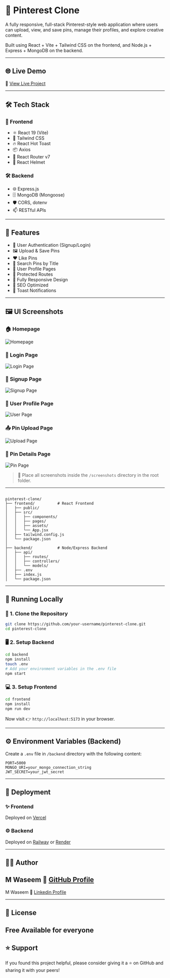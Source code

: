 # 📌 Pinterest Clone

A fully responsive, full-stack Pinterest-style web application where users can upload, view, and save pins, manage their profiles, and explore creative content.

Built using React + Vite + Tailwind CSS on the frontend, and Node.js + Express + MongoDB on the backend.

---

## 🌐 Live Demo

🔗 [View Live Project](https://pinterest-c.netlify.app/)

---

## 🛠️ Tech Stack

### 🧩 Frontend
- ⚛️ React 19 (Vite)
- 🎨 Tailwind CSS
- 🔥 React Hot Toast
- 📦 Axios
- 🧭 React Router v7
- 🧠 React Helmet

### 🛠 Backend
- 🌐 Express.js
- 🗄 MongoDB (Mongoose)
- 🛡 CORS, dotenv
- 📫 RESTful APIs

---

## 🚀 Features

- 🔐 User Authentication (Signup/Login)
- 🖼 Upload & Save Pins
- ❤️ Like Pins
- 🔎 Search Pins by Title
- 👤 User Profile Pages
- 🔐 Protected Routes
- 📱 Fully Responsive Design
- 🧠 SEO Optimized
- 🔔 Toast Notifications

---

## 🖼 UI Screenshots

### 🏠 Homepage  
![Homepage](./screenshots/Homepage.png)

### 🔐 Login Page  
![Login Page](./screenshots/Login.png)

### 📝 Signup Page  
![Signup Page](./screenshots/Signup.png)

### 👤 User Profile Page  
![User Page](./screenshots/UserPage.png)

### 📤 Pin Upload Page  
![Upload Page](./screenshots/Pinupload.png)

### 📌 Pin Details Page  
![Pin Page](./screenshots/PinPage.png)

> 📁 Place all screenshots inside the `/screenshots` directory in the root folder.

---


```

pinterest-clone/
├── frontend/          # React Frontend
│   ├── public/
│   ├── src/
│   │   ├── components/
│   │   ├── pages/
│   │   ├── assets/
│   │   └── App.jsx
│   ├── tailwind.config.js
│   └── package.json
│
├── backend/           # Node/Express Backend
│   ├── api/
│   │   ├── routes/
│   │   ├── controllers/
│   │   └── models/
│   ├── .env
│   ├── index.js
│   └── package.json

````

---

## 🧪 Running Locally

### 🔧 1. Clone the Repository

```bash
git clone https://github.com/your-username/pinterest-clone.git
cd pinterest-clone
````

### 🖥 2. Setup Backend

```bash
cd backend
npm install
touch .env
# Add your environment variables in the .env file
npm start
```

### 💻 3. Setup Frontend

```bash
cd frontend
npm install
npm run dev
```

Now visit 👉 `http://localhost:5173` in your browser.

---

## ⚙️ Environment Variables (Backend)

Create a `.env` file in `/backend` directory with the following content:

```env
PORT=5000
MONGO_URI=your_mongo_connection_string
JWT_SECRET=your_jwt_secret
```

---

## 🚢 Deployment

### ✨ Frontend

Deployed on [Vercel](https://vercel.com/)

### ⚙ Backend

Deployed on [Railway](https://railway.app/) or [Render](https://render.com)

---

## 🙋‍♂️ Author

M Waseem
🔗 [GitHub Profile](https://github.com/Waseem3703)
---
M Waseem
🔗 [Linkedin Profile](https://www.linkedin.com/in/mwaseem3703/)


---

## 📄 License

Free Available for everyone
---

## ⭐ Support

If you found this project helpful, please consider giving it a ⭐ on GitHub and sharing it with your peers!
